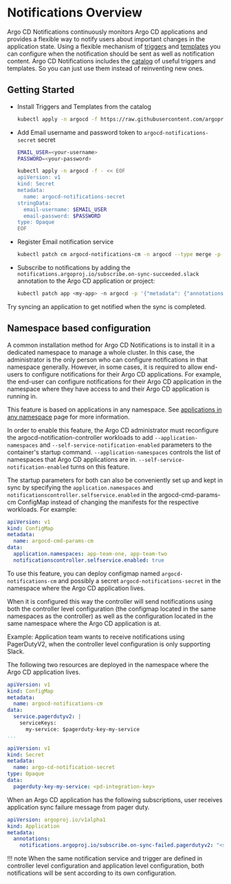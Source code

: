 # Notifications Overview

Argo CD Notifications continuously monitors Argo CD applications and provides a flexible way to notify
users about important changes in the application state. Using a flexible mechanism of
[triggers](triggers.md) and [templates](templates.md) you can configure when the notification should be sent as
well as notification content. Argo CD Notifications includes the [catalog](catalog.md) of useful triggers and templates.
So you can just use them instead of reinventing new ones.

## Getting Started

* Install Triggers and Templates from the catalog

    ```bash
    kubectl apply -n argocd -f https://raw.githubusercontent.com/argoproj/argo-cd/stable/notifications_catalog/install.yaml
    ```

* Add Email username and password token to `argocd-notifications-secret` secret

    ```bash
    EMAIL_USER=<your-username>
    PASSWORD=<your-password>
    
    kubectl apply -n argocd -f - << EOF
    apiVersion: v1
    kind: Secret
    metadata:
      name: argocd-notifications-secret
    stringData:
      email-username: $EMAIL_USER
      email-password: $PASSWORD
    type: Opaque
    EOF
    ```

* Register Email notification service

    ```bash
    kubectl patch cm argocd-notifications-cm -n argocd --type merge -p '{"data": {"service.email.gmail": "{ username: $email-username, password: $email-password, host: smtp.gmail.com, port: 465, from: $email-username }" }}'
    ```

* Subscribe to notifications by adding the `notifications.argoproj.io/subscribe.on-sync-succeeded.slack` annotation to the Argo CD application or project:

    ```bash
    kubectl patch app <my-app> -n argocd -p '{"metadata": {"annotations": {"notifications.argoproj.io/subscribe.on-sync-succeeded.slack":"<my-channel>"}}}' --type merge
    ```

Try syncing an application to get notified when the sync is completed.

## Namespace based configuration

A common installation method for Argo CD Notifications is to install it in a dedicated namespace to manage a whole cluster. In this case, the administrator is the only
person who can configure notifications in that namespace generally. However, in some cases, it is required to allow end-users to configure notifications
for their Argo CD applications. For example, the end-user can configure notifications for their Argo CD application in the namespace where they have access to and their Argo CD application is running in.

This feature is based on applications in any namespace. See [applications in any namespace](../app-any-namespace.md) page for more information.

In order to enable this feature, the Argo CD administrator must reconfigure the argocd-notification-controller workloads to add  `--application-namespaces` and `--self-service-notification-enabled` parameters to the container's startup command.
`--application-namespaces` controls the list of namespaces that Argo CD applications are in. `--self-service-notification-enabled` turns on this feature.

The startup parameters for both can also be conveniently set up and kept in sync by specifying
the `application.namespaces` and `notificationscontroller.selfservice.enabled` in the argocd-cmd-params-cm ConfigMap instead of changing the manifests for the respective workloads. For example:

```yaml
apiVersion: v1
kind: ConfigMap
metadata:
  name: argocd-cmd-params-cm
data:
  application.namespaces: app-team-one, app-team-two
  notificationscontroller.selfservice.enabled: true
```

To use this feature, you can deploy configmap named `argocd-notifications-cm` and possibly a secret `argocd-notifications-secret` in the namespace where the Argo CD application lives.

When it is configured this way the controller will send notifications using both the controller level configuration (the configmap located in the same namespaces as the controller) as well as
the configuration located in the same namespace where the Argo CD application is at.

Example: Application team wants to receive notifications using PagerDutyV2, when the controller level configuration is only supporting Slack.

The following two resources are deployed in the namespace where the Argo CD application lives.
```yaml
apiVersion: v1
kind: ConfigMap
metadata:
  name: argocd-notifications-cm
data:
  service.pagerdutyv2: |
    serviceKeys:
      my-service: $pagerduty-key-my-service
...
```
```yaml
apiVersion: v1
kind: Secret
metadata:
  name: argo-cd-notification-secret
type: Opaque
data:
  pagerduty-key-my-service: <pd-integration-key>
```

When an Argo CD application has the following subscriptions, user receives application sync failure message from pager duty.
```yaml
apiVersion: argoproj.io/v1alpha1
kind: Application
metadata:
  annotations:
    notifications.argoproj.io/subscribe.on-sync-failed.pagerdutyv2: "<serviceID for Pagerduty>"
```

!!! note
When the same notification service and trigger are defined in controller level configuration and application level configuration,
both notifications will be sent according to its own configuration.
